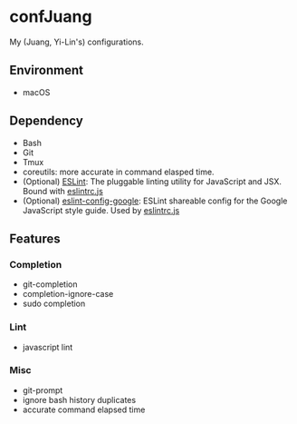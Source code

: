 # confJuang
My (Juang, Yi-Lin's) configurations.


## Environment
- macOS


## Dependency
- Bash
- Git
- Tmux
- coreutils: more accurate in command elasped time.
- (Optional) [ESLint](http://eslint.org/): The pluggable linting utility for JavaScript and JSX. Bound with [eslintrc.js](eslintrc.js)
- (Optional) [eslint-config-google](https://github.com/google/eslint-config-google): ESLint shareable config for the Google JavaScript style guide. Used by [eslintrc.js](eslintrc.js)


## Features

### Completion
- git-completion
- completion-ignore-case
- sudo completion

### Lint
- javascript lint

### Misc
- git-prompt
- ignore bash history duplicates
- accurate command elapsed time
